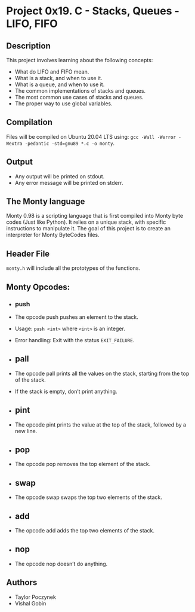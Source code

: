 # Project 0x19. C - Stacks, Queues - LIFO, FIFO

## Description
This project involves learning about the following concepts:
 * What do LIFO and FIFO mean.
 * What is a stack, and when to use it.
 * What is a queue, and when to use it.
 * The common implementations of stacks and queues.
 * The most common use cases of stacks and queues.
 * The proper way to use global variables.

## Compilation
Files will be compiled on Ubuntu 20.04 LTS using: `gcc -Wall -Werror -Wextra -pedantic -std=gnu89 *.c -o monty`.

## Output
* Any output will be printed on stdout.
* Any error message will be printed on stderr.

## The Monty language

Monty 0.98 is a scripting language that is first compiled into Monty byte codes (Just like Python). It relies on a unique stack, with specific instructions to manipulate it. The goal of this project is to create an interpreter for Monty ByteCodes files.
## Header File
`monty.h` will include all the prototypes of the functions.

## Monty Opcodes:

* ### push
 * The opcode push pushes an element to the stack.
 * Usage: `push <int>` where `<int>` is an integer.
 * Error handling: Exit with the status `EXIT_FAILURE`.

* ## pall

 * The opcode pall prints all the values on the stack, starting from the top of the stack.
 * If the stack is empty, don’t print anything.

* ## pint

 * The opcode pint prints the value at the top of the stack, followed by a new line.
 
* ## pop

 * The opcode pop removes the top element of the stack.

* ## swap

 * The opcode swap swaps the top two elements of the stack.
 
* ## add

 * The opcode add adds the top two elements of the stack.
 
* ## nop

 * The opcode nop doesn’t do anything.

## Authors

 * Taylor Poczynek
 * Vishal Gobin
